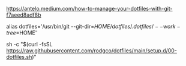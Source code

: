 https://antelo.medium.com/how-to-manage-your-dotfiles-with-git-f7aeed8adf8b

alias dotfiles='/usr/bin/git --git-dir=$HOME/dotfiles/.dotfiles/ --work-tree=$HOME'

sh -c "$(curl -fsSL https://raw.githubusercontent.com/rodgco/dotfiles/main/setup.d/00-dotfiles.sh)"
